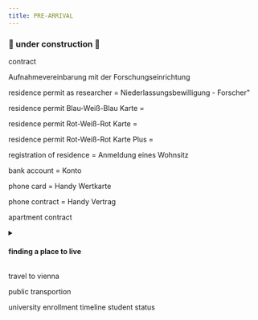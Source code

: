 ```yaml
---
title: PRE-ARRIVAL
---
```


### 🚧  under construction  🚧

contract

Aufnahmevereinbarung mit der Forschungseinrichtung

residence permit as researcher = Niederlassungsbewilligung - Forscher"

residence permit Blau-Weiß-Blau Karte =

residence permit Rot-Weiß-Rot Karte =

residence permit Rot-Weiß-Rot Karte Plus =

registration of residence = Anmeldung eines Wohnsitz

bank account = Konto

phone card = Handy Wertkarte

phone contract = Handy Vertrag

apartment contract

<details><summary><h4>finding a place to live</h4></summary>
  
  **For everyone:**
    - [Willhaben.at](https://www.willhaben.at/iad/immobilien)
    - [OeAD](https://www.oeadstudenthousing.at/en/)
    - [WG Gesucht](https://www.wg-gesucht.de/)
    - [Der Standard](https://immobilien.derstandard.at/)
  **For students:**
    - [home4students](https://www.home4students.at/en/)
    - [STUWO Studentenheim](http://www.stuwo.at/studentenheime/)
    - [Viennabase homes for students](https://viennabase.at/)
    - [ÖJAB](https://www.oejab.at/en/students/dormitories)
    - [Studentenwohnen](https://www.studentenwohnen.at/en/)
    - [Studentinnenheim Währing](http://www.waehring.or.at/)
    - [Tiroler Studentenheim](http://www.tirolerheim.com/)
    - [Porzellaneum](http://www.porzellaneum.sth.ac.at/)
    - [Kolpinghaus](http://www.kolpinghaus-wien9.at/)
    - [Dorm Auge Gottes](http://auge-gottes.at/)
    - [BOKUheim](http://www.bokuheim.at/)
    - [Apartmenthaus vetmed](http://www.vetheim.at/)

  </details>

travel to vienna

public transportion

university enrollment timeline
student status

